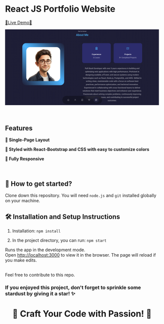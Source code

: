 # React JS Portfolio Website

[🔗Live Demo🔗](https://arham-dev.vercel.app)

![Protfolio Website](src/assets/Portfolio-Preview.png)

<br/>

## Features

**📖 Single-Page Layout**

**🎨 Styled with React-Bootstrap and CSS with easy to customize colors**

**📱 Fully Responsive**

<br />

## 🚀 How to get started?

Clone down this repository. You will need `node.js` and `git` installed globally on your machine.

## 🛠 Installation and Setup Instructions

1. Installation: `npm install`

2. In the project directory, you can run: `npm start`

Runs the app in the development mode.\
Open [http://localhost:3000](http://localhost:3000) to view it in the browser.
The page will reload if you make edits.

<br />
Feel free to contribute to this repo.

### If you enjoyed this project, don't forget to sprinkle some stardust by giving it a star! ✨

<h1 align=center> 🎨 Craft Your Code with Passion! 🎨 </h1>
